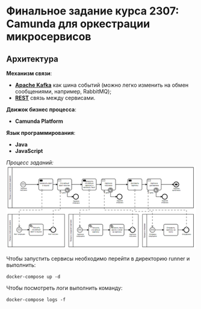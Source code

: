 # Финальное задание курса 2307: Camunda для оркестрации микросервисов

## Архитектура

**Механизм связи**:

* **[Apache Kafka](services/)** как шина событий (можно легко изменить на обмен сообщениями, например, RabbitMQ);
* **[REST](services/image-camunda/src/main/java/org/zimin/image/rest/)** связь между сервисами.

**Движок бизнес процесса**:

* **Camunda Platform**

**Язык программирования**:

* **Java**
* **JavaScript**

*Процесс заданий:*
![Events and Commands](docs/final-task-services2.png)

Чтобы запустить сервисы необходимо перейти в директорию runner и выполнить:

```
docker-compose up -d
```

Чтобы посмотреть логи выполнить команду:

```
docker-compose logs -f
```


